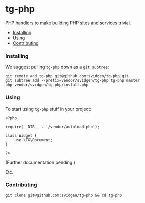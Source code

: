 # tg-php

PHP handlers to make building PHP sites and services trivial.

* [Installing](#installing)
* [Using](#using)
* [Contributing](#contributing)

### Installing

We suggest pulling `tg-php` down as a [`git subtree`](https://manpages.debian.org/testing/git-man/git-subtree.1.en.html):

```
git remote add tg-php git@github.com:svidgen/tg-php.git
git subtree add --prefix=vendor/svidgen/tg-php tg-php master
php vendor/svidgen/tg-php/install.php
```

### Using

To start using `tg-php` stuff in your project:
```
<?php

require(__DIR__ . '/vendor/autoload.php');

class Widget {
	use \TG\Document;
}

?>
```

(Further documentation pending.)

Etc.

### Contributing
```
git clone git@github.com:svidgen/tg-php && cd tg-php
```

